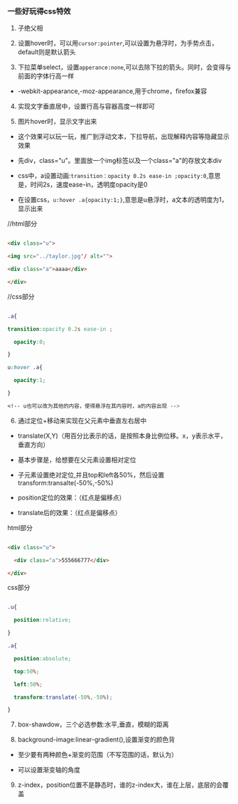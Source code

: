 ### 一些好玩得css特效

  

1. 子绝父相

  

2. 设置hover时，可以用`cursor:pointer`,可以设置为悬浮时，为手势点击，default则是默认箭头

  

3. 下拉菜单select，设置`apperance:none`,可以去除下拉的箭头。同时，会变得与前面的字体行高一样

 - -webkit-appearance,-moz-appearance,用于chrome，firefox兼容

  

4. 实现文字垂直居中，设置行高与容器高度一样即可

  

5. 图片hover时，显示文字出来

 - 这个效果可以玩一玩，推广到浮动文本，下拉导航，出现解释内容等隐藏显示效果

 - 先div，class="u"。里面放一个img标签以及一个class="a"的存放文本div

 - css中，a设置动画:`transition：opacity 0.2s ease-in ;opacity:0`,意思是，时间2s，速度ease-in，透明度opacity是0

 - 在设置css，`u:hover .a{opacity:1;}`,意思是u悬浮时，a文本的透明度为1，显示出来

  

 //html部分

  

 ```html

 <div class="u">

 <img src="../taylor.jpg"/ alt="">

 <div class="a">aaaa</div>

 </div>

 ```

  

 //css部分

  

 ```css

 .a{

 transition:opacity 0.2s ease-in ;

   opacity:0;

 }

 u:hover .a{

   opacity:1;

 }

 <!-- u也可以改为其他的内容，使得悬浮在其内容时，a的内容出现 -->

 ```

  

6. 通过定位+移动来实现在父元素中垂直左右居中

  

 - translate(X,Y)（用百分比表示的话，是按照本身比例位移。x，y表示水平，垂直方向）

 - 基本步骤是，给想要在父元素设置相对定位

 - 子元素设置绝对定位,并且top和left各50%，然后设置transform:transalte(-50%,-50%)

 - position定位的效果：（红点是偏移点）

 - translate后的效果：（红点是偏移点）

  

 html部分

  

 ```html

 <div class="u">

   <div class="a">555666777</div>

 </div> 

 ```

  

 css部分

  

 ```css

 .u{

   position:relative;

 }

 .a{

   position:absolute;

   top:50%;

   left:50%;

   transform:translate(-50%,-50%);

 }

 ```

  

7. box-shawdow，三个必选参数:水平,垂直，模糊的距离

  

8. background-image:linear-gradient(),设置渐变的颜色背

  

 - 至少要有两种颜色+渐变的范围（不写范围的话，默认为）

 - 可以设置渐变轴的角度

  

9. z-index，position位置不是静态时，谁的z-index大，谁在上层，底层的会覆盖